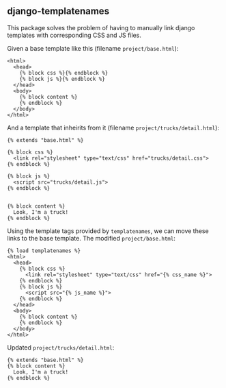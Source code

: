 ## django-templatenames

This package solves the problem of having to manually link django templates
with corresponding CSS and JS files.


Given a base template like this (filename `project/base.html`):

```
<html>
  <head>
    {% block css %}{% endblock %}
    {% block js %}{% endblock %}
  </head>
  <body>
    {% block content %}
    {% endblock %}
  </body>
</html>
```

And a template that inheirits from it (filename `project/trucks/detail.html`):

```
{% extends "base.html" %}

{% block css %}
  <link rel="stylesheet" type="text/css" href="trucks/detail.css">
{% endblock %}

{% block js %}
  <script src="trucks/detail.js">
{% endblock %}


{% block content %}
  Look, I'm a truck!
{% endblock %}

```

Using the template tags provided by `templatenames`, we can move these links to
the base template.  The modified `project/base.html`:

```
{% load templatenames %}
<html>
  <head>
    {% block css %}
      <link rel="stylesheet" type="text/css" href="{% css_name %}">
    {% endblock %}
    {% block js %}
      <script src="{% js_name %}">
    {% endblock %}
  </head>
  <body>
    {% block content %}
    {% endblock %}
  </body>
</html>
```

Updated `project/trucks/detail.html`:

```
{% extends "base.html" %}
{% block content %}
  Look, I'm a truck!
{% endblock %}

```
